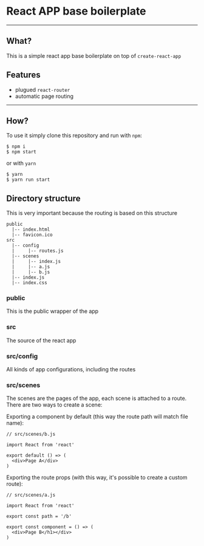 # React APP base boilerplate

---

## What?

This is a simple react app base boilerplate on top of `create-react-app`

## Features

- plugued `react-router`
- automatic page routing

---

## How?

To use it simply clone this repository and run with `npm`:
```
$ npm i
$ npm start
```
or with `yarn`
```
$ yarn
$ yarn run start
```

## Directory structure

This is very important because the routing is based on this structure

```
public
  |-- index.html
  |-- favicon.ico
src
  |-- config
  |     |-- routes.js
  |-- scenes
  |     |-- index.js
  |     |-- a.js
  |     |-- b.js
  |-- index.js
  |-- index.css
```

### public

This is the public wrapper of the app

### src

The source of the react app

### src/config

All kinds of app configurations, including the routes

### src/scenes

The scenes are the pages of the app, each scene is attached to a route. There are two ways to create a scene:

Exporting a component by default (this way the route path will match file name):
```
// src/scenes/b.js

import React from 'react'

export default () => (
  <div>Page A</div>
)
```

Exporting the route props (with this way, it's possible to create a custom route):
```
// src/scenes/a.js

import React from 'react'

export const path = '/b'

export const component = () => (
  <div>Page B</h1></div>
)
```

